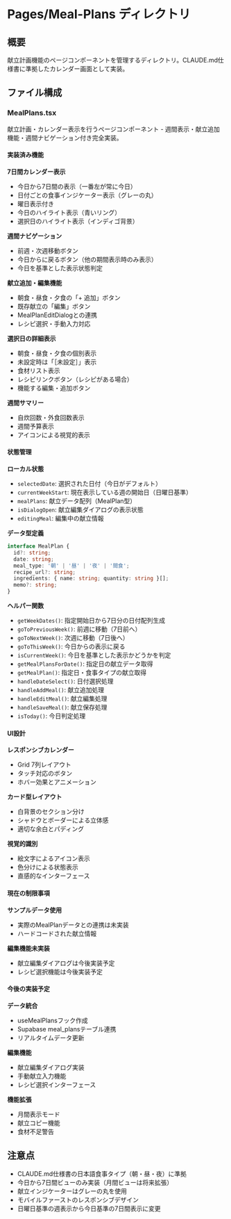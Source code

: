 # Pages/Meal-Plans ディレクトリ

## 概要
献立計画機能のページコンポーネントを管理するディレクトリ。CLAUDE.md仕様書に準拠したカレンダー画面として実装。

## ファイル構成

### MealPlans.tsx
献立計画・カレンダー表示を行うページコンポーネント - 週間表示・献立追加機能・週間ナビゲーション付き完全実装。

#### 実装済み機能

**7日間カレンダー表示**
- 今日から7日間の表示（一番左が常に今日）
- 日付ごとの食事インジケーター表示（グレーの丸）
- 曜日表示付き
- 今日のハイライト表示（青いリング）
- 選択日のハイライト表示（インディゴ背景）

**週間ナビゲーション**
- 前週・次週移動ボタン
- 今日からに戻るボタン（他の期間表示時のみ表示）
- 今日を基準とした表示状態判定

**献立追加・編集機能**
- 朝食・昼食・夕食の「+ 追加」ボタン
- 既存献立の「編集」ボタン
- MealPlanEditDialogとの連携
- レシピ選択・手動入力対応

**選択日の詳細表示**
- 朝食・昼食・夕食の個別表示
- 未設定時は「［未設定］」表示
- 食材リスト表示
- レシピリンクボタン（レシピがある場合）
- 機能する編集・追加ボタン

**週間サマリー**
- 自炊回数・外食回数表示
- 週間予算表示
- アイコンによる視覚的表示

#### 状態管理

**ローカル状態**
- `selectedDate`: 選択された日付（今日がデフォルト）
- `currentWeekStart`: 現在表示している週の開始日（日曜日基準）
- `mealPlans`: 献立データ配列（MealPlan型）
- `isDialogOpen`: 献立編集ダイアログの表示状態
- `editingMeal`: 編集中の献立情報

**データ型定義**
```typescript
interface MealPlan {
  id?: string;
  date: string;
  meal_type: '朝' | '昼' | '夜' | '間食';
  recipe_url?: string;
  ingredients: { name: string; quantity: string }[];
  memo?: string;
}
```

**ヘルパー関数**
- `getWeekDates()`: 指定開始日から7日分の日付配列生成
- `goToPreviousWeek()`: 前週に移動（7日前へ）
- `goToNextWeek()`: 次週に移動（7日後へ）
- `goToThisWeek()`: 今日からの表示に戻る
- `isCurrentWeek()`: 今日を基準とした表示かどうかを判定
- `getMealPlansForDate()`: 指定日の献立データ取得
- `getMealPlan()`: 指定日・食事タイプの献立取得
- `handleDateSelect()`: 日付選択処理
- `handleAddMeal()`: 献立追加処理
- `handleEditMeal()`: 献立編集処理
- `handleSaveMeal()`: 献立保存処理
- `isToday()`: 今日判定処理

#### UI設計

**レスポンシブカレンダー**
- Grid 7列レイアウト
- タッチ対応のボタン
- ホバー効果とアニメーション

**カード型レイアウト**
- 白背景のセクション分け
- シャドウとボーダーによる立体感
- 適切な余白とパディング

**視覚的識別**
- 絵文字によるアイコン表示
- 色分けによる状態表示
- 直感的なインターフェース

#### 現在の制限事項

**サンプルデータ使用**
- 実際のMealPlanデータとの連携は未実装
- ハードコードされた献立情報

**編集機能未実装**
- 献立編集ダイアログは今後実装予定
- レシピ選択機能は今後実装予定

#### 今後の実装予定

**データ統合**
- useMealPlansフック作成
- Supabase meal_plansテーブル連携
- リアルタイムデータ更新

**編集機能**
- 献立編集ダイアログ実装
- 手動献立入力機能
- レシピ選択インターフェース

**機能拡張**
- 月間表示モード
- 献立コピー機能
- 食材不足警告

## 注意点
- CLAUDE.md仕様書の日本語食事タイプ（朝・昼・夜）に準拠
- 今日から7日間ビューのみ実装（月間ビューは将来拡張）
- 献立インジケーターはグレーの丸を使用
- モバイルファーストのレスポンシブデザイン
- 日曜日基準の週表示から今日基準の7日間表示に変更